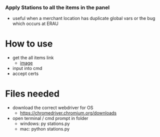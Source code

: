 ### Apply Stations to all the items in the panel
- useful when a merchant location has duplicate global vars or the bug which occurs at ERAU

# How to use
- get the all items link
  - [image](https://raw.githubusercontent.com/justinsoon/Starship/main/images/applystations.jpg?token=AEHZQVAF2P2YTSS5UHYDPNLBQ2ZQA)
- input into cmd 
- accept certs 

# Files needed
- download the correct webdriver for OS 
  - https://chromedriver.chromium.org/downloads
- open terminal / cmd prompt in folder
  -  windows: py stations.py
  -  mac: python stations.py
